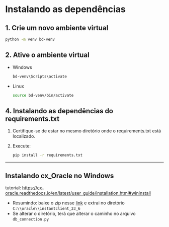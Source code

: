 # Instalando as dependências

## 1. Crie um novo ambiente virtual

```bash
python -m venv bd-venv
```

## 2. Ative o ambiente virtual

- Windows

    ```bash
    bd-venv\Scripts\activate
    ```

- Linux

    ```bash
    source bd-venv/bin/activate
    ```

## 4. Instalando as dependências do requirements.txt

1. Certifique-se de estar no mesmo diretório onde o requirements.txt está localizado.

2. Execute:
    ```bash
    pip install -r requirements.txt
    ```

---

## Instalando cx_Oracle no Windows

tutorial: https://cx-oracle.readthedocs.io/en/latest/user_guide/installation.html#wininstall

- Resumindo: baixe o zip nesse [link](https://www.oracle.com/database/technologies/instant-client/winx64-64-downloads.html) e extrai no diretório `C:\\oracle\\instantclient_23_6`
- Se alterar o diretório, terá que alterar o caminho no arquivo `db_connection.py`